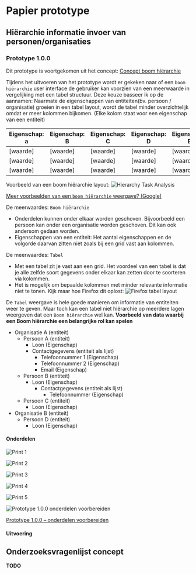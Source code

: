 # Papier prototype


## Hiërarchie informatie invoer van personen/organisaties


### Prototype 1.0.0
Dit prototype is voortgekomen uit het concept:
[Concept boom hiërarchie](https://app.gitbook.com/@jorik/s/project-blauwdruk/concepten/boom-hierarchie)

Tijdens het uitvoeren van het prototype wordt er gekeken naar of een `boom hiërarchie` user interface de gebruiker kan voorzien van een meerwaarde in vergelijking met een tabel structuur. Deze keuze basseer ik op de aannamen: Naarmate de eigenschappen van entiteiten(bv. persoon / organisatie) groeien in een tabel layout, wordt de tabel minder overzichtelijk omdat er meer kolommen bijkomen. (Elke kolom staat voor een eigenschap van een entiteit)

| Eigenschap: a | Eigenschap: B | Eigenschap: C | Eigenschap: D | Eigenschap: E |
|---------------|---------------|---------------|---------------|---------------|
| [waarde]      | [waarde]      | [waarde]      | [waarde]      | [waarde]      |
| [waarde]      | [waarde]      | [waarde]      | [waarde]      | [waarde]      |
| [waarde]      | [waarde]      | [waarde]      | [waarde]      | [waarde]      |



Voorbeeld van een boom hiërarchie layout:
![Hierarchy Task Analysis](content/1.0.0/hta.png)



[Meer voorbeelden van een `boom hiërarchie` weergave? (Google)](https://www.google.com/search?client=firefox-b-d&channel=trow&biw=2332&bih=1397&tbm=isch&sa=1&ei=4-kIXcXPDNXE8gKE_rO4BQ&q=boom+hierarchy+data&oq=boom+hierarchy+data&gs_l=img.3...0.0..5686...0.0..0.0.0.......0......gws-wiz-img.9Q0GWwLo8rU)


De meerwaardes: `Boom hiërarchie`
* Onderdelen kunnen onder elkaar worden geschoven. Bijvoorbeeld een persoon kan onder een organisatie worden geschoven. Dit kan ook andersom gedaan worden.
* Eigenschappen van een entiteit: Het aantal eigenschappen en de volgorde daarvan zitten niet zoals bij een grid vast aan kolommen.

De meerwaardes: `Tabel`
* Met een tabel zit je vast aan een grid. Het voordeel van een tabel is dat je alle zelfde soort gegevens onder elkaar kan zetten door te soorteren via kolommen.
* Het is mogelijk om bepaalde kolommen met minder relevante informatie niet te tonen. Kijk maar hoe Firefox dit oplost: ![Firefox tabel layout](content/1.0.0/firefox-tabel-layout.png)


De `Tabel` weergave is hele goede manieren om informatie van entiteiten weer te geven. Maar toch kan een tabel niet hiërarchie op meerdere lagen weergeven dat een `Boom hiërarchie` wel kan.
**Voorbeeld van data waarbij een Boom hiërarchie een belangrijke rol kan spelen**
* Organisatie A (entiteit)
  * Persoon A (entiteit)
    * Loon (Eigenschap)
    * Contactgegevens (entiteit als lijst)
      * Telefoonnummer 1 (Eigenschap)
      * Telefoonnummer 2 (Eigenschap)
      * Email (Eigenschap)
  * Persoon B (entiteit)
    * Loon (Eigenschap)
      * Contactgegevens (entiteit als lijst)
        * Telefoonnummer (Eigenschap)
  * Persoon C (entiteit)
    * Loon (Eigenschap)
* Organisatie B (entiteit)
  * Persoon D (entiteit)
    * Loon (Eigenschap)



#### Onderdelen

![Print 1](content/1.0.0/print1.png)

![Print 2](content/1.0.0/print2.png)

![Print 3](content/1.0.0/print3.png)

![Print 4](content/1.0.0/print4.png)

![Print 5](content/1.0.0/print5.png)

![Prototype 1.0.0 onderdelen voorbereiden](content/1.0.0/prototype-1.0.0-components.jpg)

[Prototype 1.0.0 – onderdelen voorbereiden](content/1.0.0/prototype-1.0.0-components.jpg)

#### Uitvoering


## Onderzoeksvragenlijst concept 

**TODO**